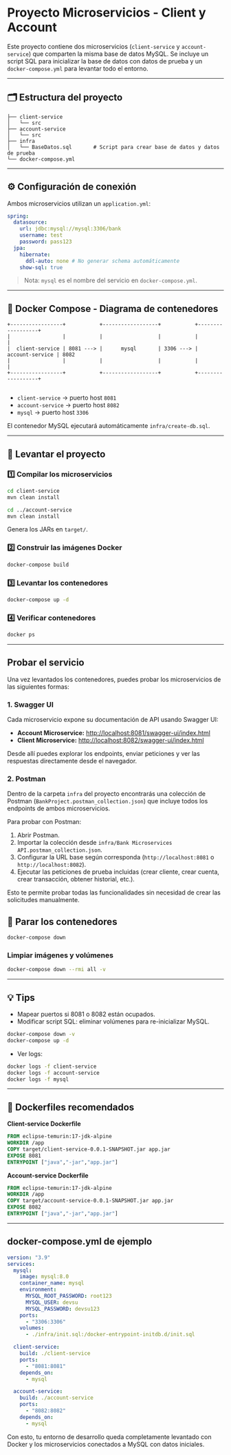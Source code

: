 
# Proyecto Microservicios - Client y Account

Este proyecto contiene dos microservicios (`client-service` y `account-service`) que comparten la misma base de datos MySQL. Se incluye un script SQL para inicializar la base de datos con datos de prueba y un `docker-compose.yml` para levantar todo el entorno.

---

## 🗂 Estructura del proyecto

```
├── client-service
│   └── src
├── account-service
│   └── src
├── infra
│   └── BaseDatos.sql       # Script para crear base de datos y datos de prueba
└── docker-compose.yml
```
---

## ⚙️ Configuración de conexión

Ambos microservicios utilizan un `application.yml`:

```yaml
spring:
  datasource:
    url: jdbc:mysql://mysql:3306/bank
    username: test
    password: pass123
  jpa:
    hibernate:
      ddl-auto: none # No generar schema automáticamente
    show-sql: true
```

> Nota: `mysql` es el nombre del servicio en `docker-compose.yml`.

---

## 🐳 Docker Compose - Diagrama de contenedores

```
+-----------------+           +------------------+           +------------------+
|                 |           |                  |           |                  |
|  client-service | 8081 ---> |      mysql       | 3306 ---> |  account-service | 8082
|                 |           |                  |           |                  | 
+-----------------+           +------------------+           +------------------+                 
                                       
```

- `client-service` → puerto host `8081`  
- `account-service` → puerto host `8082`  
- `mysql` → puerto host `3306`  

El contenedor MySQL ejecutará automáticamente `infra/create-db.sql`.

---

## 🚀 Levantar el proyecto

### 1️⃣ Compilar los microservicios

```bash
cd client-service
mvn clean install

cd ../account-service
mvn clean install
```

Genera los JARs en `target/`.

### 2️⃣ Construir las imágenes Docker

```bash
docker-compose build
```

### 3️⃣ Levantar los contenedores

```bash
docker-compose up -d
```

### 4️⃣ Verificar contenedores

```bash
docker ps
```

---

## Probar el servicio

Una vez levantados los contenedores, puedes probar los microservicios de las siguientes formas:

### 1. Swagger UI

Cada microservicio expone su documentación de API usando Swagger UI:

- **Account Microservice:** [http://localhost:8081/swagger-ui/index.html](http://localhost:8081/swagger-ui/index.html)
- **Client Microservice:** [http://localhost:8082/swagger-ui/index.html](http://localhost:8082/swagger-ui/index.html)

Desde allí puedes explorar los endpoints, enviar peticiones y ver las respuestas directamente desde el navegador.

### 2. Postman

Dentro de la carpeta `infra` del proyecto encontrarás una colección de Postman (`BankProject.postman_collection.json`) que incluye todos los endpoints de ambos microservicios.

Para probar con Postman:

1. Abrir Postman.
2. Importar la colección desde `infra/Bank Microservices API.postman_collection.json`.
3. Configurar la URL base según corresponda (`http://localhost:8081` o `http://localhost:8082`).
4. Ejecutar las peticiones de prueba incluidas (crear cliente, crear cuenta, crear transacción, obtener historial, etc.).

Esto te permite probar todas las funcionalidades sin necesidad de crear las solicitudes manualmente.


## 🛑 Parar los contenedores

```bash
docker-compose down
```

### Limpiar imágenes y volúmenes

```bash
docker-compose down --rmi all -v
```

---

## 💡 Tips

- Mapear puertos si 8081 o 8082 están ocupados.  
- Modificar script SQL: eliminar volúmenes para re-inicializar MySQL.

```bash
docker-compose down -v
docker-compose up -d
```

- Ver logs:

```bash
docker logs -f client-service
docker logs -f account-service
docker logs -f mysql
```

---

## 🐋 Dockerfiles recomendados

**Client-service Dockerfile**

```dockerfile
FROM eclipse-temurin:17-jdk-alpine
WORKDIR /app
COPY target/client-service-0.0.1-SNAPSHOT.jar app.jar
EXPOSE 8081
ENTRYPOINT ["java","-jar","app.jar"]
```

**Account-service Dockerfile**

```dockerfile
FROM eclipse-temurin:17-jdk-alpine
WORKDIR /app
COPY target/account-service-0.0.1-SNAPSHOT.jar app.jar
EXPOSE 8082
ENTRYPOINT ["java","-jar","app.jar"]
```

---

## docker-compose.yml de ejemplo

```yaml
version: "3.9"
services:
  mysql:
    image: mysql:8.0
    container_name: mysql
    environment:
      MYSQL_ROOT_PASSWORD: root123
      MYSQL_USER: devsu
      MYSQL_PASSWORD: devsu123
    ports:
      - "3306:3306"
    volumes:
      - ./infra/init.sql:/docker-entrypoint-initdb.d/init.sql

  client-service:
    build: ./client-service
    ports:
      - "8081:8081"
    depends_on:
      - mysql

  account-service:
    build: ./account-service
    ports:
      - "8082:8082"
    depends_on:
      - mysql
```

Con esto, tu entorno de desarrollo queda completamente levantado con Docker y los microservicios conectados a MySQL con datos iniciales.
